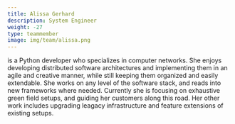 ```yaml
---
title: Alissa Gerhard
description: System Engineer
weight: -27
type: teammember
image: img/team/alissa.png
---
```


is a Python developer who specializes in computer networks.
She enjoys developing distributed software architectures and implementing them in an agile and creative manner, while still keeping them organized and easily extendable. She works on any level of the software stack, and reads into new frameworks where needed.
Currently she is focusing on exhaustive green field setups, and guiding her customers along this road. Her other work includes upgrading leagacy infrastructure and feature extensions of existing setups.
